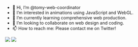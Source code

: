 - 👋 Hi, I’m @tomy-web-coordinator
- 👀 I’m interested in animations using JavaScript and WebGL.
- 🌱 I’m currently learning comprehensive web production.
- 💞️ I’m looking to collaborate on web design and coding.
- 📫 How to reach me: Please contact me on Twitter!

![](https://skillicons.dev/icons?i=html,css,js,php)
![](https://github-readme-stats.vercel.app/api/top-langs?username=tomy-web-coordinator)


